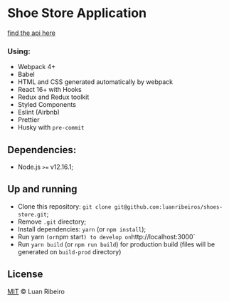 # Shoe Store Application

[find the api here](https://github.com/luanribeiros/api-shoes-store)

### Using:

- Webpack 4+
- Babel
- HTML and CSS generated automatically by webpack
- React 16+ with Hooks
- Redux and Redux toolkit
- Styled Components
- Eslint (Airbnb)
- Prettier
- Husky with `pre-commit`

## Dependencies:

- Node.js `>=` v12.16.1;

## Up and running

- Clone this repository: `git clone git@github.com:luanribeiros/shoes-store.git`;
- Remove `.git` directory;
- Install dependencies: `yarn` (or `npm install`);
- Run yarn `(or`npm start`) to develop on`http://localhost:3000`
- Run `yarn build` (or `npm run build`) for production build (files will be generated on `build-prod` directory)

## License

[MIT](https://github.com/luanribeiros/shoes-store/blob/master/LICENSE.md) &copy; Luan Ribeiro
